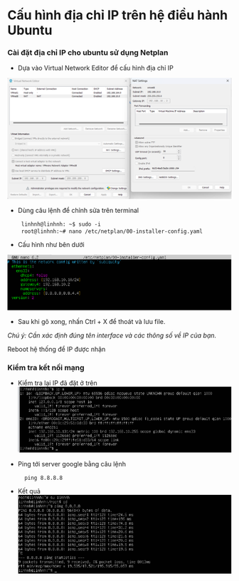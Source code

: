 # Cấu hình địa chỉ IP trên hệ điều hành Ubuntu
### Cài đặt địa chỉ IP cho ubuntu sử dụng Netplan

- Dựa vào Virtual Network Editor để cấu hình địa chỉ IP

![hinhanh4](/LinhNH/Linux/01.Timhieu_Linux/images/ip-host.png)  

- Dùng câu lệnh để chỉnh sửa trên terminal

       linhnh@linhnh: ~$ sudo -i
       root@linhnh:~# nano /etc/netplan/00-installer-config.yaml
- Cấu hình như bên dưới 

![hinhanh4](/LinhNH/Linux/01.Timhieu_Linux/images/cauhinh1.png)  

- Sau khi gõ xong, nhấn Ctrl + X để thoát và lưu file.

_Chú ý: Cần xác định đúng tên interface và các thông số về IP của bạn._

Reboot hệ thống để IP được nhận

### Kiểm tra kết nối mạng
- Kiểm tra lại IP đã đặt ở trên 
![hinhanh4](/LinhNH/Linux/01.Timhieu_Linux/images/ip-may-ao.png)  


- Ping tới server google bằng câu lệnh

        ping 8.8.8.8

- Kết quả 
![hinhanh4](/LinhNH/Linux/01.Timhieu_Linux/images/ping.png)  
